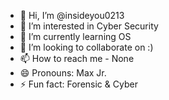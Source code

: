 - 👋 Hi, I’m @insideyou0213
- 👀 I’m interested in Cyber Security
- 🌱 I’m currently learning OS
- 💞️ I’m looking to collaborate on :)
- 📫 How to reach me - None
- 😄 Pronouns: Max Jr.
- ⚡ Fun fact: Forensic & Cyber

<!---
insideyou0213/insideyou0213 is a ✨ special ✨ repository because its `README.md` (this file) appears on your GitHub profile.
You can click the Preview link to take a look at your changes.
--->
